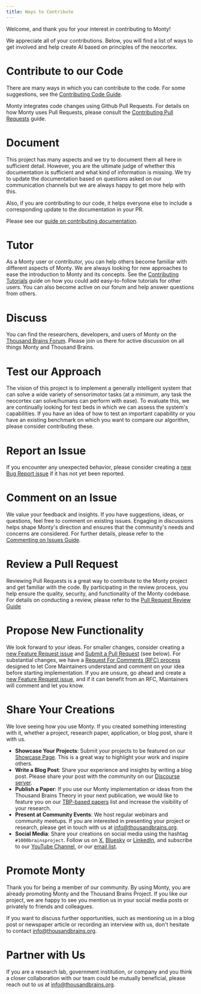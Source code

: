 ```yaml
---
title: Ways to Contribute
---
```


Welcome, and thank you for your interest in contributing to Monty!

We appreciate all of your contributions. Below, you will find a list of ways to get involved and help create AI based on principles of the neocortex.


# Contribute to our Code

There are many ways in which you can contribute to the code. For some suggestions, see the [Contributing Code Guide](ways-to-contribute-to-code.md).

Monty integrates code changes using Github Pull Requests. For details on how Monty uses Pull Requests, please consult the [Contributing Pull Requests](ways-to-contribute-to-code.md) guide.

# Document

This project has many aspects and we try to document them all here in sufficient detail. However, you are the ultimate judge of whether this documentation is sufficient and what kind of information is missing. We try to update the documentation based on questions asked on our communication channels but we are always happy to get more help with this. 

Also, if you are contributing to our code, it helps everyone else to include a corresponding update to the documentation in your PR.

Please see our [guide on contributing documentation](documentation.md).

# Tutor

As a Monty user or contributor, you can help others become familiar with different aspects of Monty. We are always looking for new approaches to ease the introduction to Monty and its concepts. See the [Contributing Tutorials](contributing-tutorials.md) guide on how you could add easy-to-follow tutorials for other users. You can also become active on our forum and help answer questions from others.

# Discuss

You can find the researchers, developers, and users of Monty on the [Thousand Brains Forum](https://thousandbrains.discourse.group/). Please join us there for active discussion on all things Monty and Thousand Brains.

# Test our Approach

The vision of this project is to implement a generally intelligent system that can solve a wide variety of sensorimotor tasks (at a minimum, any task the neocortex can solve/humans can perform with ease). To evaluate this, we are continually looking for test beds in which we can assess the system's capabilities. If you have an idea of how to test an important capability or you have an existing benchmark on which you want to compare our algorithm, please consider contributing these. 

# Report an Issue

If you encounter any unexpected behavior, please consider creating a [new Bug Report issue](https://github.com/thousandbrainsproject/tbp.monty/issues/new?template=01_bug_report.yml)  if it has not yet been reported.

# Comment on an Issue

We value your feedback and insights. If you have suggestions, ideas, or questions, feel free to comment on existing issues. Engaging in discussions helps shape Monty's direction and ensures that the community's needs and concerns are considered. For further details, please refer to the [Commenting on Issues Guide](comment-on-issues.md).

# Review a Pull Request

Reviewing Pull Requests is a great way to contribute to the Monty project and get familiar with the code. By participating in the review process, you help ensure the quality, security, and functionality of the Monty codebase. For details on conducting a review, please refer to the [Pull Request Review Guide](pull-requests/reviewing-a-pull-request.md)

# Propose New Functionality

We look forward to your ideas. For smaller changes, consider creating a [new Feature Request issue](https://github.com/thousandbrainsproject/tbp.monty/issues/new?template=02_feature_request.yml) and [Submit a Pull Request](pull-requests.md) (see below). For substantial changes, we have a [Request For Comments (RFC) process](request-for-comments-rfc.md) designed to let Core Maintainers understand and comment on your idea before starting implementation. If you are unsure, go ahead and create a [new Feature Request issue](https://github.com/thousandbrainsproject/tbp.monty/issues/new?template=02_feature_request.yml), and if it can benefit from an RFC, Maintainers will comment and let you know.

# Share Your Creations

We love seeing how you use Monty. If you created something interesting with it, whether a project, research paper, application, or blog post, share it with us.

- **Showcase Your Projects**: Submit your projects to be featured on our [Showcase Page](../community/project-showcase.md). This is a great way to highlight your work and inspire others.
- **Write a Blog Post**: Share your experience and insights by writing a blog post. Please share your post with the community on our [Discourse server](https://thousandbrains.discourse.group/).
- **Publish a Paper**: If you use our Monty implementation or ideas from the Thousand Brains Theory in your next publication, we would like to feature you on our [TBP-based papers](../community/tbp-based-papers.md) list and increase the visibility of your research.
- **Present at Community Events**: We host regular webinars and community meetups. If you are interested in presenting your project or research, please get in touch with us at [info@thousandbrains.org](mailto:info@thousandbrains.org).
- **Social Media**: Share your creations on social media using the hashtag `#1000brainsproject`. Follow us on [X](https://x.com/1000brainsproj), [Bluesky](https://bsky.app/profile/1000brainsproj.bsky.social) or [LinkedIn](https://www.linkedin.com/company/thousand-brains-project/), and subscribe to our [YouTube Channel](https://www.youtube.com/@thousandbrainsproject), or our [email list](https://thousandbrains.org/#newsletter).

# Promote Monty

Thank you for being a member of our community. By using Monty, you are already promoting Monty and the Thousand Brains Project. If you like our project, we are happy to see you mention us in your social media posts or privately to friends and colleagues.

If you want to discuss further opportunities, such as mentioning us in a blog post or newspaper article or recording an interview with us, don't hesitate to contact [info@thousandbrains.org](mailto:info@thousandbrains.org).

# Partner with Us

If you are a research lab, government institution, or company and you think a closer collaboration with our team could be mutually beneficial, please reach out to us at [info@thousandbrains.org](mailto:info@thousandbrains.org).